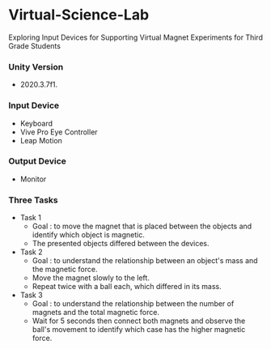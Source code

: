 Virtual-Science-Lab
====================================================================
Exploring Input Devices for Supporting Virtual Magnet Experiments for Third Grade Students

### Unity Version
* 2020.3.7f1.

### Input Device
* Keyboard
* Vive Pro Eye Controller
* Leap Motion

### Output Device
* Monitor

### Three Tasks
* Task 1
  * Goal : to move the magnet that is placed between the objects and identify which object is magnetic.
  * The presented objects differed between the devices.
* Task 2
  * Goal : to understand the relationship between an object's mass and the magnetic force.
  * Move the magnet slowly to the left.
  * Repeat twice with a ball each, which differed in its mass.
* Task 3
  * Goal : to understand the relationship between the number of magnets and the total magnetic force.
  * Wait for 5 seconds then connect both magnets and observe the ball's movement to identify which case has the higher magnetic force.

